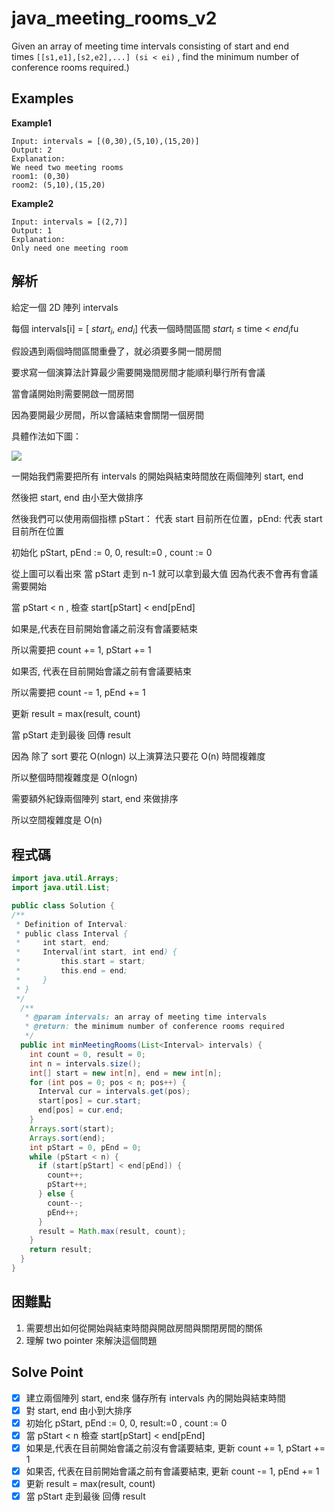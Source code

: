 # java_meeting_rooms_v2

Given an array of meeting time intervals consisting of start and end times `[[s1,e1],[s2,e2],...] (si < ei)`
, find the minimum number of conference rooms required.)

## Examples

**Example1**

```
Input: intervals = [(0,30),(5,10),(15,20)]
Output: 2
Explanation:
We need two meeting rooms
room1: (0,30)
room2: (5,10),(15,20)

```

**Example2**

```
Input: intervals = [(2,7)]
Output: 1
Explanation:
Only need one meeting room

```

## 解析

給定一個 2D 陣列 intervals 

每個 intervals[i] = [ $start_i$, $end_i$] 代表一個時間區間 $start_i$ ≤ time < $end_i$fu

假設遇到兩個時間區間重疊了，就必須要多開一間房間

要求寫一個演算法計算最少需要開幾間房間才能順利舉行所有會議

當會議開始則需要開啟一間房間

因為要開最少房間，所以會議結束會關閉一個房間

具體作法如下圖：

![](https://i.imgur.com/8JjDEPb.png)

一開始我們需要把所有 intervals 的開始與結束時間放在兩個陣列 start, end

然後把 start, end 由小至大做排序 

然後我們可以使用兩個指標 pStart： 代表 start 目前所在位置，pEnd: 代表 start 目前所在位置

初始化 pStart, pEnd := 0, 0, result:=0 , count := 0 

從上圖可以看出來 當 pStart 走到 n-1 就可以拿到最大值 因為代表不會再有會議需要開始

當 pStart < n , 檢查 start[pStart] < end[pEnd] 

如果是,代表在目前開始會議之前沒有會議要結束

所以需要把 count += 1, pStart += 1

如果否, 代表在目前開始會議之前有會議要結束

所以需要把 count -= 1, pEnd += 1

更新 result = max(result, count)

當 pStart 走到最後 回傳 result

因為 除了 sort 要花 O(nlogn) 以上演算法只要花 O(n) 時間複雜度

所以整個時間複雜度是 O(nlogn)

需要額外紀錄兩個陣列  start, end 來做排序

所以空間複雜度是 O(n)

## 程式碼
```java
import java.util.Arrays;
import java.util.List;

public class Solution {
/**
 * Definition of Interval:
 * public class Interval {
 *     int start, end;
 *     Interval(int start, int end) {
 *         this.start = start;
 *         this.end = end;
 *     }
 * }
 */
  /**
   * @param intervals: an array of meeting time intervals
   * @return: the minimum number of conference rooms required
   */
  public int minMeetingRooms(List<Interval> intervals) {
    int count = 0, result = 0;
    int n = intervals.size();
    int[] start = new int[n], end = new int[n];
    for (int pos = 0; pos < n; pos++) {
      Interval cur = intervals.get(pos);
      start[pos] = cur.start;
      end[pos] = cur.end;
    }
    Arrays.sort(start);
    Arrays.sort(end);
    int pStart = 0, pEnd = 0;
    while (pStart < n) {
      if (start[pStart] < end[pEnd]) {
        count++;
        pStart++;
      } else {
        count--;
        pEnd++;
      }
      result = Math.max(result, count);
    }
    return result;
  }
}

```
## 困難點

1. 需要想出如何從開始與結束時間與開啟房間與關閉房間的關係
2. 理解 two pointer 來解決這個問題

## Solve Point

- [x]  建立兩個陣列 start, end來 儲存所有 intervals 內的開始與結束時間
- [x]  對 start, end 由小到大排序
- [x]  初始化 pStart, pEnd := 0, 0, result:=0 , count := 0
- [x]  當 pStart < n 檢查 start[pStart] < end[pEnd]
- [x]  如果是,代表在目前開始會議之前沒有會議要結束, 更新 count += 1, pStart += 1
- [x]  如果否, 代表在目前開始會議之前有會議要結束, 更新 count -= 1, pEnd += 1
- [x]  更新 result = max(result, count)
- [x]  當 pStart 走到最後 回傳 result